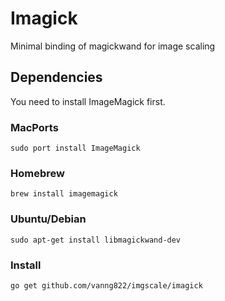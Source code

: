 # Imagick
Minimal binding of magickwand for image scaling

## Dependencies

You need to install ImageMagick first.

### MacPorts
	
	sudo port install ImageMagick

### Homebrew

	brew install imagemagick
	
### Ubuntu/Debian

	sudo apt-get install libmagickwand-dev

### Install

	go get github.com/vanng822/imgscale/imagick
	